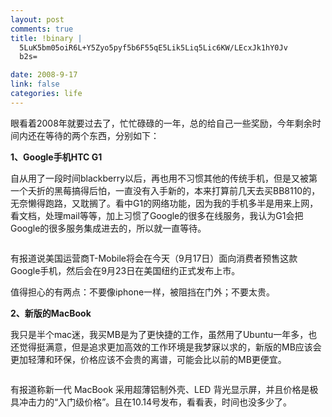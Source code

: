 ```yaml
--- 
layout: post
comments: true
title: !binary |
  5LuK5bm05oiR6L+Y5Zyo5pyf5b6F55qE5Lik5Liq5Lic6KW/LEcxJk1hY0Jv
  b2s=

date: 2008-9-17
link: false
categories: life
---
```

眼看着2008年就要过去了，忙忙碌碌的一年，总的给自己一些奖励，今年剩余时间内还在等待的两个东西，分别如下：

<strong>1、Google手机HTC G1</strong>

自从用了一段时间blackberry以后，再也用不习惯其他的传统手机，但是又被第一个夭折的黑莓搞得后怕，一直没有入手新的，本来打算前几天去买BB8110的，无奈懒得跑路，又耽搁了。看中G1的网络功能，因为我的手机多半是用来上网，看文档，处理mail等等，加上习惯了Google的很多在线服务，我认为G1会把Google的很多服务集成进去的，所以就一直等待。

<img src="http://img1.qq.com/digi/pics/12892/12892779.jpg" alt="" />

有报道说美国运营商T-Mobile将会在今天（9月17日）面向消费者预售这款Google手机，然后会在9月23日在美国纽约正式发布上市。

值得担心的有两点：不要像iphone一样，被阻挡在门外；不要太贵。

<strong>2、新版的MacBook</strong>

我只是半个mac迷，我买MB是为了更快捷的工作，虽然用了Ubuntu一年多，也还觉得挺满意，但是追求更加高效的工作环境是我梦寐以求的，新版的MB应该会更加轻薄和环保，价格应该不会贵的离谱，可能会比以前的MB更便宜。

<img src="http://www.blogsmithmedia.com/www.tuaw.com/media/2008/02/macbookssbm2262008.jpg" alt="" />

有报道称新一代 MacBook 采用超薄铝制外壳、LED 背光显示屏，并且价格是极具冲击力的“入门级价格”。且在10.14号发布，看看表，时间也没多少了。

